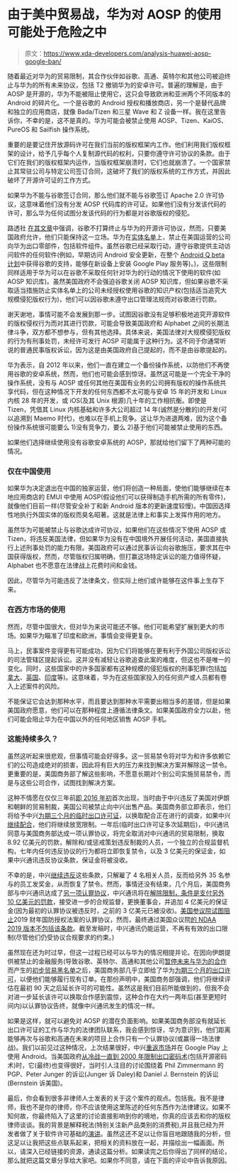 # 由于美中贸易战，华为对 AOSP 的使用可能处于危险之中

> 原文：<https://www.xda-developers.com/analysis-huawei-aosp-google-ban/>

随着最近对华为的贸易限制，其合作伙伴如谷歌、高通、英特尔和其他公司被迫终止与华为的所有未来协议，包括 T2 撤销华为的安卓许可。普遍的理解是，由于 AOSP 是开源的，华为不能被阻止使用它，这只会导致欧洲和亚洲两个不同版本的 Android 的碎片化。一个是谷歌的 Android 授权和播放商店，另一个是替代品牌和独立的应用商店，就像 Bada/Tizen 和三星 Wave 和 Z 设备一样。我在这里告诉你，不幸的是，这不是真的。华为可能会被禁止使用 AOSP、Tizen、KaiOS、PureOS 和 Sailfish 操作系统。

重要的是要记住开放源码许可在我们当前的版权框架内工作。他们利用我们版权框架的设计，给予几乎每个人复制源代码的权利，只要你遵守许可协议的条款。由于它们在我们的版权框架内运作，当版权框架崩溃时，它们也就崩溃了。一个国家禁止其常驻公司与特定公司签订合同，这破坏了我们的版权系统的工作方式，并因此破坏了开源许可证的工作方式。

如果华为不能与谷歌签订合同，那么他们就不能与谷歌签订 Apache 2.0 许可协议，这意味着他们没有分发 AOSP 代码库的许可证。如果他们没有分发该代码的许可，那么华为任何试图分发该代码的行为都是对谷歌版权的侵犯。

路透社 [在其文章](https://www.reuters.com/article/us-huawei-tech-alphabet-exclusive/exclusive-google-suspends-some-business-with-huawei-after-trump-blacklist-source-idUSKCN1SP0NB)中强调，谷歌不打算终止与华为的开源许可协议，然而，只要美国政府允许，他们只能保持这一立场。华为在[实体名单](https://www.bis.doc.gov/index.php/policy-guidance/lists-of-parties-of-concern/entity-list)上，禁止在美国运营的公司向华为出口零部件，包括软件组件。虽然谷歌已经采取行动，遵守谷歌提供主动访问软件的任何软件(例如，早期访问 Android 安全更新，在整个 [Android Q beta 计划](https://www.xda-developers.com/everything-new-android-q-beta-3/)中获得谷歌的支持，能够在新设备上安装 Google Play 服务等)。)，这些限制同样适用于华为可以在谷歌不采取任何针对华为的行动的情况下使用的软件(如 AOSP 知识库)。虽然美国政府不会强迫谷歌关闭 AOSP 知识库，但如果谷歌不采取适当措施防止实体名单上的公司未经授权使用谷歌的知识产权(包括适当追究大规模侵犯版权行为)，他们可以因谷歌未遵守出口管理法规而对谷歌进行罚款。

谢天谢地，事情可能不会发展到那一步。试图因谷歌没有足够积极地追究开源软件的版权侵权行为而对其进行罚款，可能会导致美国政府和 Alphabet 之间的长期法律斗争，双方都不想参与，但有其他选择。具体来说，美国法律对大规模侵犯版权的行为有刑事处罚，未经许可发行 AOSP 可能属于这种行为。这不同于你通常听说的普通民事版权诉讼，因为这是由美国政府自己提起的，而不是由谷歌提起的。

华为表示，自 2012 年以来，他们一直在建立一个备份操作系统，以防他们不再使用谷歌的安卓系统，然而，他们也可能会感到惊讶。虽然这可能是一个完全干净的操作系统，没有与 AOSP 或任何其他在美国有业务的公司拥有版权的操作系统共享代码，但在这种情况下开发的任何东西都不太可能与安卓 15 年的开发和 Linux 内核 28 年的开发，或 iOS(及其 Unix 根源)几十年的工作相抗衡。即使是 Tizen，凭借其 Linux 内核基础和许多大公司超过 14 年(诚然是分散的)的开发(可以追溯到 Maemo 时代)，也难以在手机上竞争。这让华为进退两难，因为这个备份操作系统很可能要么 1)没有竞争力，要么 2)基于他们可能被禁止使用的东西。

如果他们选择继续使用没有谷歌安卓系统的 AOSP，那就给他们留下了两种可能的情况。

### 仅在中国使用

如果华为决定退出在中国的独家运营，他们将创造一种局面，使他们能够继续在本地应用商店的 EMUI 中使用 AOSP(假设他们可以获得制造手机所需的所有零件)，就像他们目前一样(尽管安全补丁和新 Android 版本的更新速度较慢)。中国因选择性地执行外国实体的版权而臭名昭著。这就是法律上和事实上发挥作用的地方。

虽然华为可能被禁止与谷歌达成许可协议，如果他们在这些情况下使用 AOSP 或 Tizen，将违反美国法律，但如果华为没有在中国境外开展任何活动，美国直接执行上述刑事处罚的能力有限。美国政府可以通过民事诉讼向谷歌施压，要求其在中国获得版权，然而，尽管版权归属明确，但打赢这场特定诉讼的能力值得怀疑，Alphabet 也不愿意在法律战上花费时间和金钱。

因此，尽管华为可能违反了法律条文，但实际上他们或许能够在这件事上生存下来。

### 在西方市场的使用

然而，尽管中国很大，但对华为来说可能还不够。他们可能希望扩展到更大的市场。如果华为瞄准了印度和欧洲，事情会变得更复杂。

马上，民事案件变得更有可能成功，因为它们将能够在更有利于外国公司版权诉讼的司法管辖区提起诉讼。这并没有减轻让谷歌追查此案的难度，但这也不是唯一的变化。同时，这些国家中的许多国家都有这种规模的侵犯版权的刑事犯罪(包括[加拿大](https://laws-lois.justice.gc.ca/eng/acts/C-42/page-22.html#h-104349)、[英国](https://www.gov.uk/government/publications/intellectual-property-offences/intellectual-property-offences)、[印度](http://www.copyright.gov.in/Documents/CopyrightRules1957.pdf)等)。这意味着，华为在这些国家投入的任何资产或人员都有卷入上述案件的风险。

不能保证它会达到那种水平，而且要达到那种水平需要出相当多的差错，但是如果美国政府愿意，他们可以在那种程度上遵循法律条文。如果美国政府全力以赴，他们可能会阻止华为在中国以外的任何地区销售 AOSP 手机。

### 这能持续多久？

虽然这听起来很悲观，但事情可能会好得多。这一贸易禁令将对华为和许多依赖它们的公司造成绝对的损害，因此将有巨大的压力来找到解决方案并解除这一禁令。更重要的是，美国商务部了解这些影响，不愿意长期对个别公司实施贸易禁令，而是与这些公司合作，试图找到解决方案。

这种不情愿在仅仅三年前[即 2016 年初](https://www.nytimes.com/2016/03/08/technology/us-restricts-sales-to-zte-saying-it-breached-sanctions.html?module=inline)首次出现，当时由于中兴违反了美国对伊朗和朝鲜的贸易制裁，美国公司被禁止向中兴出售产品。美国商务部立即表示，他们将给予中兴[为期三个月的临时出口许可证](https://www.ft.com/content/9d8d611e-efdd-11e5-9f20-c3a047354386)，以换取配合正在进行的调查，如果中兴[继续配合](https://www.reuters.com/article/us-zte-managementchanges-sanctions-idUSKCN0X20VO)，他们将继续放宽限制。一年后(临时出口许可证多次延期后)，中兴通讯同意与美国商务部达成一项认罪协议，将完全取消对中兴通讯的贸易限制，换取 8.92 亿美元的罚款，解除和/或惩戒策划违反制裁的人员，一个独立的合规监督机构，七年内任何违反协议的行为都将立即恢复禁令，以及 3 亿美元的保证金，如果中兴通讯违反协议条款，保证金将被没收。

不幸的是，中兴[继续违反](https://www.reuters.com/article/us-china-zte/us-bans-american-companies-from-selling-to-chinese-phone-maker-zte-idUSKBN1HN1P1)这些条款，只解雇了 4 名相关人员，反而给另外 35 名参与的员工发奖金，从而恢复了禁令。然而，事情还没有结束，几个月后，美国商务部与中兴通讯达成了[另一项认罪协议](https://www.cnbc.com/2018/06/07/commerce-secretary-wilbur-ross-the-us-strikes-a-deal-with-zte.html)，中兴通讯将在[解除限制，条件是支付另外 10 亿美元的罚款](https://www.xda-developers.com/zte-1-billion-us-government-trade-ban/)，接受进一步的合规监督，更换董事会，并追加 4 亿美元的保证金(因为最初的认罪协议被违反时，之前的 3 亿美元已被没收)。[美国参议院试图阻止](https://www.xda-developers.com/zte-return-to-business-company-signs-agreement-us-government/)2019 财年国防授权法案的认罪协议，然而，最终通过美国众议院[的 NDAA 2019 版本不包括该条款](https://www.reuters.com/article/us-usa-defense-spending/massive-us-defense-policy-bill-passes-without-strict-china-measures-idUSKBN1KM5WT)。截至发稿时，中兴通讯仍能运营，不再有有效的出口限制(尽管他们仍受协议合规要求的约束。)

虽然现在还为时过早，但这一过程已经可以与华为的情况相提并论。在因向伊朗提供被禁止的金融服务(导致谷歌、英特尔、高通和其他公司[暂停未来与华为的合作](https://www.xda-developers.com/google-revoke-huawei-android-ban-blacklist/)而产生的[初步贸易黑名单](https://www.reuters.com/article/us-usa-china-huaweitech-idUSKCN1SL2W4)之后，美国商务部几乎立即给了华为[为期三个月的出口许可](https://www.reuters.com/article/us-huawei-tech-usa-license-idUSKCN1SQ27T)，以便他们能够履行现有订单。在那份声明中，美国商务部强调，他们将继续评估在最初 90 天之后延长许可的可能性。虽然这是我们目前所能做到的，但我不会对进一步延长该许可以换取合作感到震惊，这种合作在大约一两年后(甚至更短时间内)以认罪协议告终，就像中兴通讯发生的情况一样。

如果是这样，就可以避免对 AOSP 的潜在负面影响。如果美国商务部没有就延长出口许可证的工作与华为的法律团队联系，我会感到惊讶，华为意识到，他们距离能够再次与谷歌和高通在未来的项目上合作只有一个认罪协议(或赢得一场法律战)。我们以前见过这种情况，上次结果很好，中兴[重返市场](https://www.xda-developers.com/zte-axon-10-pro-arrives-in-germany/)并在 Google Play 上使用 Android。当美国政府[从冷战一直到 2000 年限制出口密码术](https://en.wikipedia.org/wiki/Export_of_cryptography_from_the_United_States)(包括开源密码术)时，它(最终)也变得很好，当时引人注目的讨论围绕着 Phil Zimmermann 的 PGP、Peter Junger 的诉讼(Junger 诉 Daley)和 Daniel J. Bernstein 的诉讼(Bernstein 诉美国)。

最后，你会看到很多非律师人士发表的关于这个案件的观点。包括我。我不是律师，我也不是你的律师，你不应该使用这里陈述的任何东西作为法律建议。如果不知何故，你最终陷入了这里的讨论直接影响到你的境地，你真的应该去和你的版权律师谈谈。我的背景是解释税法(特别关注新产品类别的消费税),并且我已经为开发者做了关于软件许可基础的[演讲](https://www.youtube.com/watch?v=_umPfRHFWzM)。虽然这还不足以让你盲目地跟随我的分析，但这足以让我把这些点联系起来，把相关的资料放在一起，并描绘出一幅画面。所以，请深入已经链接的资源，通读这篇分析。如果读完之后你得出了同样的结论，那么就把这篇文章分享给大家吧。如果你不同意，请在下面的评论中告诉我原因。